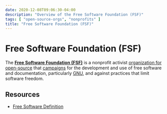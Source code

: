 ```yaml
---
date: 2020-12-08T09:06:30-04:00
description: "Overview of the Free Software Foundation (FSF)"
tags: [ "open-source-orgs", "nonprofits" ]
title: "Free Software Foundation (FSF)"
---
```


# Free Software Foundation (FSF)

The [**Free Software Foundation (FSF)**](https://www.fsf.org/) is a nonprofit activist [organization for open-source](open-source-orgs.md) that [campaigns](https://www.fsf.org/campaigns) for the development and use of free software and documentation, particularly [GNU](https://www.gnu.org/), and against practices that limit software freedom.

## Resources

* [Free Software Definition](http://www.gnu.org/philosophy/free-sw.html)
